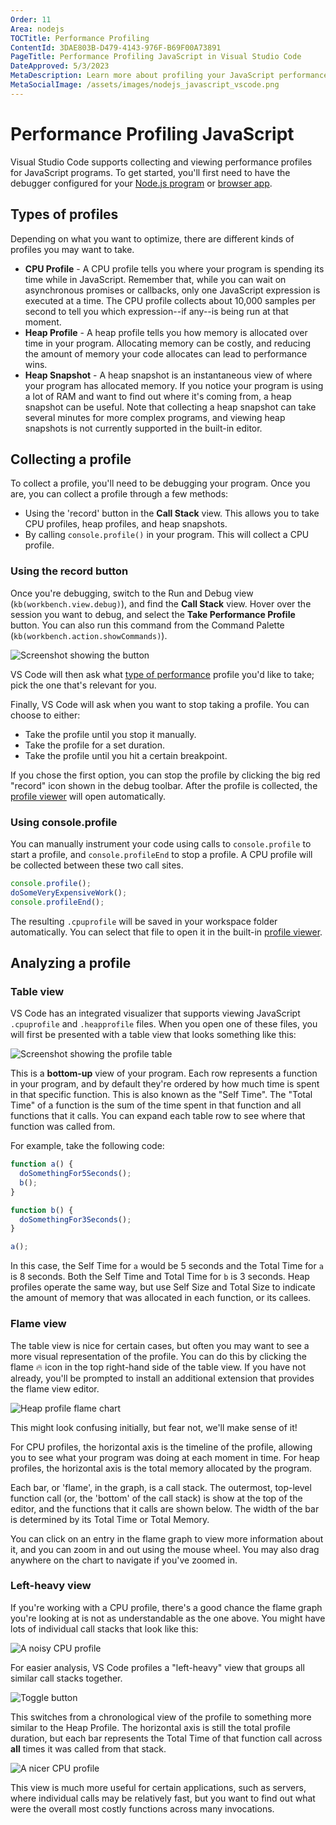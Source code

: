 ```yaml
---
Order: 11
Area: nodejs
TOCTitle: Performance Profiling
ContentId: 3DAE803B-D479-4143-976F-B69F00A73891
PageTitle: Performance Profiling JavaScript in Visual Studio Code
DateApproved: 5/3/2023
MetaDescription: Learn more about profiling your JavaScript performance in the Visual Studio Code editor.
MetaSocialImage: /assets/images/nodejs_javascript_vscode.png
---
```

# Performance Profiling JavaScript

Visual Studio Code supports collecting and viewing performance profiles for JavaScript programs. To get started, you'll first need to have the debugger configured for your [Node.js program](/docs/nodejs/nodejs-debugging.md) or [browser app](/docs/nodejs/browser-debugging.md).

## Types of profiles

Depending on what you want to optimize, there are different kinds of profiles you may want to take.

* **CPU Profile** - A CPU profile tells you where your program is spending its time while in JavaScript. Remember that, while you can wait on asynchronous promises or callbacks, only one JavaScript expression is executed at a time. The CPU profile collects about 10,000 samples per second to tell you which expression--if any--is being run at that moment.
* **Heap Profile** - A heap profile tells you how memory is allocated over time in your program. Allocating memory can be costly, and reducing the amount of memory your code allocates can lead to performance wins.
* **Heap Snapshot** - A heap snapshot is an instantaneous view of where your program has allocated memory. If you notice your program is using a lot of RAM and want to find out where it's coming from, a heap snapshot can be useful. Note that collecting a heap snapshot can take several minutes for more complex programs, and viewing heap snapshots is not currently supported in the built-in editor.

## Collecting a profile

To collect a profile, you'll need to be debugging your program. Once you are, you can collect a profile through a few methods:

* Using the 'record' button in the **Call Stack** view. This allows you to take CPU profiles, heap profiles, and heap snapshots.
* By calling `console.profile()` in your program. This will collect a CPU profile.

### Using the record button

Once you're debugging, switch to the Run and Debug view (`kb(workbench.view.debug)`), and find the **Call Stack** view. Hover over the session you want to debug, and select the **Take Performance Profile** button. You can also run this command from the Command Palette (`kb(workbench.action.showCommands)`).

![Screenshot showing the button](images/profiling/take-profile.png)

VS Code will then ask what [type of performance](#types-of-profiles) profile you'd like to take; pick the one that's relevant for you.

Finally, VS Code will ask when you want to stop taking a profile. You can choose to either:

* Take the profile until you stop it manually.
* Take the profile for a set duration.
* Take the profile until you hit a certain breakpoint.

If you chose the first option, you can stop the profile by clicking the big red "record" icon shown in the debug toolbar. After the profile is collected, the [profile viewer](#analyzing-a-profile) will open automatically.

### Using console.profile

You can manually instrument your code using calls to `console.profile` to start a profile, and `console.profileEnd` to stop a profile. A CPU profile will be collected between these two call sites.

```js
console.profile();
doSomeVeryExpensiveWork();
console.profileEnd();
```

The resulting `.cpuprofile` will be saved in your workspace folder automatically. You can select that file to open it in the built-in [profile viewer](#analyzing-a-profile).

## Analyzing a profile

### Table view

VS Code has an integrated visualizer that supports viewing JavaScript `.cpuprofile` and `.heapprofile` files. When you open one of these files, you will first be presented with a table view that looks something like this:

![Screenshot showing the profile table](images/profiling/profile-table.png)

This is a **bottom-up** view of your program. Each row represents a function in your program, and by default they're ordered by how much time is spent in that specific function. This is also known as the "Self Time". The "Total Time" of a function is the sum of the time spent in that function and all functions that it calls. You can expand each table row to see where that function was called from.

For example, take the following code:

```js
function a() {
  doSomethingFor5Seconds();
  b();
}

function b() {
  doSomethingFor3Seconds();
}

a();
```

In this case, the Self Time for `a` would be 5 seconds and the Total Time for `a` is 8 seconds. Both the Self Time and Total Time for `b` is 3 seconds. Heap profiles operate the same way, but use Self Size and Total Size to indicate the amount of memory that was allocated in each function, or its callees.

### Flame view

The table view is nice for certain cases, but often you may want to see a more visual representation of the profile. You can do this by clicking the flame 🔥 icon in the top right-hand side of the table view. If you have not already, you'll be prompted to install an additional extension that provides the flame view editor.

![Heap profile flame chart](images/profiling/heap-profile.png)

This might look confusing initially, but fear not, we'll make sense of it!

For CPU profiles, the horizontal axis is the timeline of the profile, allowing you to see what your program was doing at each moment in time. For heap profiles, the horizontal axis is the total memory allocated by the program.

Each bar, or 'flame', in the graph, is a call stack. The outermost, top-level function call (or, the 'bottom' of the call stack) is show at the top of the editor, and the functions that it calls are shown below. The width of the bar is determined by its Total Time or Total Memory.

You can click on an entry in the flame graph to view more information about it, and you can zoom in and out using the mouse wheel. You may also drag anywhere on the chart to navigate if you've zoomed in.

### Left-heavy view

If you're working with a CPU profile, there's a good chance the flame graph you're looking at is not as understandable as the one above. You might have lots of individual call stacks that look like this:

![A noisy CPU profile](images/profiling/cpu-profile-noise.png)

For easier analysis, VS Code profiles a "left-heavy" view that groups all similar call stacks together.

![Toggle button](images/profiling/toggle-button.png)

This switches from a chronological view of the profile to something more similar to the Heap Profile. The horizontal axis is still the total profile duration, but each bar represents the Total Time of that function call across **all** times it was called from that stack.

![A nicer CPU profile](images/profiling/cpu-profile-nice.png)

This view is much more useful for certain applications, such as servers, where individual calls may be relatively fast, but you want to find out what were the overall most costly functions across many invocations.
